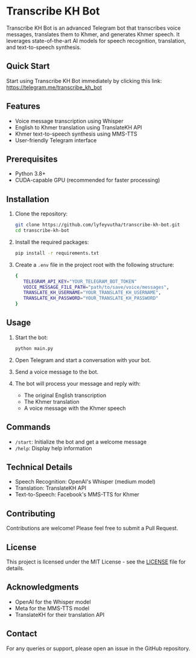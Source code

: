 # Transcribe KH Bot

Transcribe KH Bot is an advanced Telegram bot that transcribes voice messages, translates them to Khmer, and generates Khmer speech. It leverages state-of-the-art AI models for speech recognition, translation, and text-to-speech synthesis.

## Quick Start
Start using Transcribe KH Bot immediately by clicking this link:
https://telegram.me/transcribe_kh_bot

## Features

- Voice message transcription using Whisper
- English to Khmer translation using TranslateKH API
- Khmer text-to-speech synthesis using MMS-TTS
- User-friendly Telegram interface

## Prerequisites

- Python 3.8+
- CUDA-capable GPU (recommended for faster processing)

## Installation

1. Clone the repository:
   ```bash
   git clone https://github.com/lyfeyvutha/transcribe-kh-bot.git
   cd transcribe-kh-bot
   ```

2. Install the required packages:
   ```bash
   pip install -r requirements.txt
   ```

3. Create a `.env` file in the project root with the following structure:
   ```bash
   {
      TELEGRAM_API_KEY="YOUR_TELEGRAM_BOT_TOKEN"
      VOICE_MESSAGE_FILE_PATH="path/to/save/voice/messages",
      TRANSLATE_KH_USERNAME="YOUR_TRANSLATE_KH_USERNAME",
      TRANSLATE_KH_PASSWORD="YOUR_TRANSLATE_KH_PASSWORD"
   }
   ```

## Usage

1. Start the bot:
   ```bash
   python main.py
   ```

2. Open Telegram and start a conversation with your bot.

3. Send a voice message to the bot.

4. The bot will process your message and reply with:
   - The original English transcription
   - The Khmer translation
   - A voice message with the Khmer speech

## Commands

- `/start`: Initialize the bot and get a welcome message
- `/help`: Display help information

## Technical Details

- Speech Recognition: OpenAI's Whisper (medium model)
- Translation: TranslateKH API
- Text-to-Speech: Facebook's MMS-TTS for Khmer

## Contributing

Contributions are welcome! Please feel free to submit a Pull Request.

## License

This project is licensed under the MIT License - see the [LICENSE](LICENSE) file for details.

## Acknowledgments

- OpenAI for the Whisper model
- Meta for the MMS-TTS model
- TranslateKH for their translation API

## Contact

For any queries or support, please open an issue in the GitHub repository.
